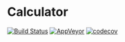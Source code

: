 # Calculator
  [![Build Status](https://ci.appveyor.com/api/projects/status/github/Yanta07/KURSACH)](https://ci.appveyor.com/api/projects/status/github/Yanta07/KURSACH)
[![AppVeyor](https://img.shields.io/appveyor/ci/stevepeak/example-csharp.svg)](https://ci.appveyor.com/project/Yanta07/KURSACH)
[![codecov](https://codecov.io/gh/Yanta07/KURSACH/branch/master/graph/badge.svg)](https://codecov.io/gh/Yanta07/KURSACH)

